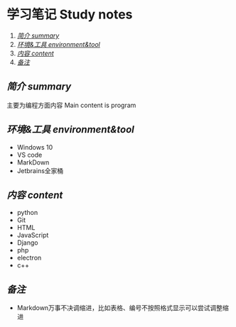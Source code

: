 # 学习笔记 Study notes

<!-- TOC -->

1. [*简介 summary*](#简介-summary)
2. [*环境&工具 environment&tool*](#环境工具-environmenttool)
3. [*内容 content*](#内容-content)
4. [*备注*](#备注)

<!-- /TOC -->

## *简介 summary*

主要为编程方面内容 Main content is program

## *环境&工具 environment&tool*

- Windows 10
- VS code
- MarkDown
- Jetbrains全家桶

## *内容 content*

- python
- Git
- HTML
- JavaScript
- Django
- php
- electron
- c++

## *备注*

- Markdown万事不决调缩进，比如表格、编号不按照格式显示可以尝试调整缩进
